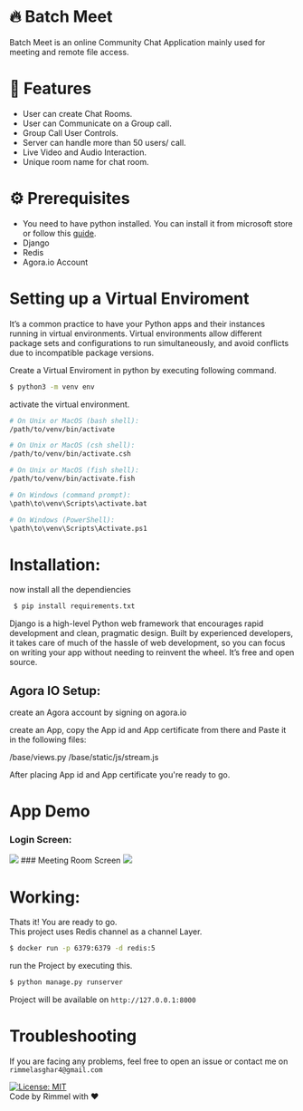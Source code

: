 # 🔥 Batch Meet
Batch Meet is an online Community Chat Application mainly used for meeting and remote file access.

# 💎 Features
- User can create Chat Rooms.
- User can Communicate on a Group call.
- Group Call User Controls.
- Server can handle more than 50 users/ call.
- Live Video and Audio Interaction.
- Unique room name for chat room.

# ⚙️ Prerequisites

- You need to have python installed. You can install it from microsoft store or follow this [guide](https://www.geeksforgeeks.org/how-to-install-python-on-windows/).
- Django
- Redis
- Agora.io Account

# Setting up a Virtual Enviroment

It’s a common practice to have your Python apps and their instances running in virtual environments. Virtual environments allow different package sets and configurations to run simultaneously, and avoid conflicts due to incompatible package versions. 

Create a Virtual Enviroment in python by executing following command.
```bash
$ python3 -m venv env
```
activate the virtual environment.
```bash
# On Unix or MacOS (bash shell): 
/path/to/venv/bin/activate

# On Unix or MacOS (csh shell):
/path/to/venv/bin/activate.csh

# On Unix or MacOS (fish shell):
/path/to/venv/bin/activate.fish

# On Windows (command prompt):
\path\to\venv\Scripts\activate.bat

# On Windows (PowerShell):
\path\to\venv\Scripts\Activate.ps1
```


# Installation:
now install all the dependiencies
```bash
 $ pip install requirements.txt
```
Django is a high-level Python web framework that encourages rapid development and clean, pragmatic design. Built by experienced developers, it takes care of much of the hassle of web development, so you can focus on writing your app without needing to reinvent the wheel. It’s free and open source. 

## Agora IO Setup:
create an Agora account by signing on agora.io 

create an App, copy the App id and App certificate from there and Paste it in the following files:

/base/views.py
/base/static/js/stream.js

After placing App id and App certificate you're ready to go.
# App Demo
### Login Screen:
<img src="https://github.com/rimmelasghar/Video-chat-app-Django/blob/master/App%20Images/img1.PNG">
### Meeting Room Screen
<img src="https://github.com/rimmelasghar/Video-chat-app-Django/blob/master/App%20Images/img2.PNG">

# Working:
Thats it! You are ready to go. </br>
This project uses Redis channel as a channel Layer.
```bash
$ docker run -p 6379:6379 -d redis:5
```

run the Project by executing this.

```bash
$ python manage.py runserver
```

Project will be available on
``http://127.0.0.1:8000``

# Troubleshooting
If you are facing any problems, feel free to open an issue or contact me on `rimmelasghar4@gmail.com` 


[![License: MIT](https://img.shields.io/badge/License-MIT-purple.svg)](https://opensource.org/licenses/MIT)
<br>
Code by Rimmel with ❤
